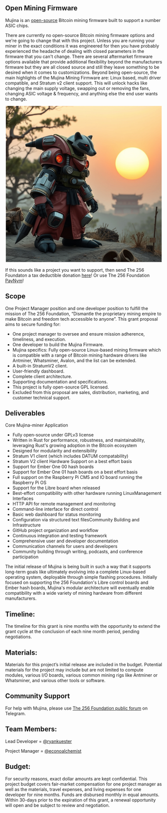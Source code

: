 ## Open Mining Firmware
Mujina is an [open-source](https://www.gnu.org/licenses/gpl-3.0.html) Bitcoin mining firmware built to support a number ASIC chips. 

There are currently no open-source Bitcoin mining firmware options and we're going to change that with this project. Unless you are running your miner in the exact conditions it was engineered for then you have probably experienced the headache of dealing with closed parameters in the firmware that you can't change. There are several aftermarket firmware options available that provide additional flexibility beyond the manufacturers firmware but they are all closed source and still they leave something to be desired when it comes to customizations. Beyond being open-source, the main highlights of the Mujina Mining Firmware are: Linux based, multi driver compatible, and Stratum v2 client support. This will unlock hacks like changing the main supply voltage, swapping out or removing the fans, changing ASIC voltage & frequency, and anything else the end user wants to change.   

<p align="center">
<img width="500" src="assets/Mujina-Miner-Firmware-Lander.jpg">
</p>

If this sounds like a project you want to support, then send The 256 Foundaton a tax deductible donation [here](https://pay.zaprite.com/pl_ZRWeSGjRWG)! Or use The 256 Foundation [PayNym](https://paynym.rs/+appetizingadministration90)!

## Scope
One Project Manager position and one developer position to fulfill the mission of The 256 Foundation, “Dismantle the proprietary mining empire to make Bitcoin and freedom tech accessible to anyone”. This grant proposal aims to secure funding for:

* One project manager to oversee and ensure mission adherence, timeliness, and execution. 
* One developer to build the Mujina Firmware.
* Mujina specifics: Fully open-source Linux-based mining firmware which is compatible with a range of Bitcoin mining hardware drivers like Antminer, Whatsminer, Avalon, and the list can be extended.
* A built-in StratumV2 client.
* User-friendly dashboard.
* Complete client architecture. 
* Supporting documentation and specifications. 
* This project is fully open-source GPL licensed.
* Excluded from this proposal are sales, distribution, marketing, and customer technical support.

## Deliverables
Core Mujina-miner Application
- Fully open-source under GPLv3 license
- Written in Rust for performance, robustness, and maintainability, leveraging Rust's growing adoption in the Bitcoin ecosystem
- Designed for modularity and extensibility
- Stratum V1 client (which includes DATUM compatability)
- Stratum V2 client Hardware Support on a best effort basis
- Support for Ember One 00 hash boards
- Support for Ember One 01 hash boards on a best effort basis
- Full support on the Raspberry Pi CM5 and IO board running the Raspberry Pi OS
- Support for the Libre board when released
- Best-effort compatibility with other hardware running LinuxManagement Interfaces
- HTTP API for remote management and monitoring
- Command-line interface for direct control
- Basic web dashboard for status monitoring
- Configuration via structured text filesCommunity Building and Infrastructure
- GitHub project organization and workflow
- Continuous integration and testing framework
- Comprehensive user and developer documentation
- Communication channels for users and developers
- Community building through writing, podcasts, and conference participation

The initial release of Mujina is being built in such a way that it supports long-term goals like ultimately evolving into a complete Linux-based operating system, deployable through simple flashing procedures. Initially focused on supporting the 256 Foundation's Libre control boards and Ember hash boards, Mujina's modular architecture will eventually enable compatibility with a wide variety of mining hardware from different manufacturers.

## Timeline:
The timeline for this grant is nine months with the opportunity to extend the grant cycle at the conclusion of each nine month period, pending negotiations.

## Materials:
Materials for this project’s initial release are included in the budget. Potential materials for the project may include but are not limited to compute modules, various I/O boards, various common mining rigs like Antminer or Whatsminer, and various other tools or software.

## Community Support
For help with Mujina, please use [The 256 Foundation public forum](https://t.me/the256foundation) on Telegram.

## Team Members:
Lead Developer = [@ryankuester](https://x.com/ryankuester) 

Project Manager = [@econoalchemist](https://x.com/econoalchemist)

## Budget:
For security reasons, exact dollar amounts are kept confidential. This project budget covers fair-market compensation for one project manager as well as the materials, travel expenses, and living expenses for one developer for nine months. Funds are disbursed monthly in equal amounts. Within 30-days prior to the expiration of this grant, a renewal opportunity will open and be subject to review and negotiation.  
